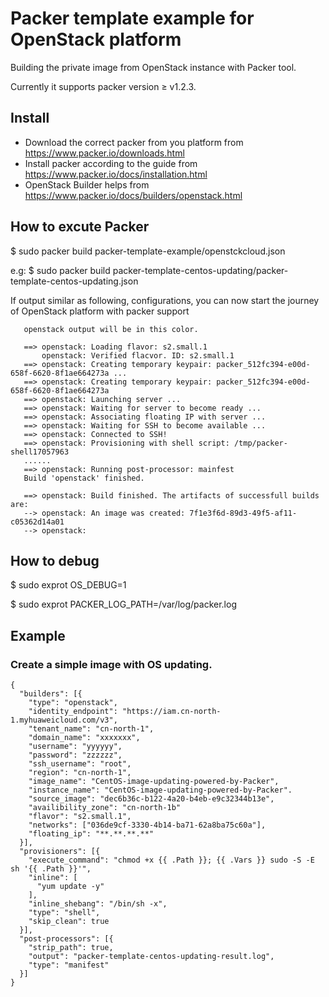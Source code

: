 # Packer template example for OpenStack platform

Building the private image from OpenStack instance with Packer tool.

Currently it supports packer version ≥ v1.2.3.

## Install
- Download the correct packer from you platform from https://www.packer.io/downloads.html
- Install packer according to the guide from https://www.packer.io/docs/installation.html
- OpenStack Builder helps from https://www.packer.io/docs/builders/openstack.html

## How to excute Packer
$ sudo packer build packer-template-example/openstckcloud.json

e.g: $ sudo packer build packer-template-centos-updating/packer-template-centos-updating.json

If output similar as following, configurations, you can now start the journey of OpenStack platform with packer support
```
   openstack output will be in this color.
   
   ==> openstack: Loading flavor: s2.small.1
       openstack: Verified flacvor. ID: s2.small.1
   ==> openstack: Creating temporary keypair: packer_512fc394-e00d-658f-6620-8f1ae664273a ...
   ==> openstack: Creating temporary keypair: packer_512fc394-e00d-658f-6620-8f1ae664273a
   ==> openstack: Launching server ...
   ==> openstack: Waiting for server to become ready ...
   ==> openstack: Associating floating IP with server ...
   ==> openstack: Waiting for SSH to become available ...
   ==> openstack: Connected to SSH!
   ==> openstack: Provisioning with shell script: /tmp/packer-shell17057963
   ......
   ==> openstack: Running post-processor: mainfest
   Build 'openstack' finished.
   
   ==> openstack: Build finished. The artifacts of successfull builds are:
   --> openstack: An image was created: 7f1e3f6d-89d3-49f5-af11-c05362d14a01
   --> openstack:
```
## How to debug
$ sudo exprot OS_DEBUG=1

$ sudo exprot PACKER_LOG_PATH=/var/log/packer.log
   
## Example
### Create a simple image with OS updating.
```
{
  "builders": [{
    "type": "openstack",
    "identity_endpoint": "https://iam.cn-north-1.myhuaweicloud.com/v3",
    "tenant_name": "cn-north-1",
    "domain_name": "xxxxxxx", 
    "username": "yyyyyy",
    "password": "zzzzzz",
    "ssh_username": "root",
    "region": "cn-north-1",
    "image_name": "CentOS-image-updating-powered-by-Packer",
    "instance_name": "CentOS-image-updating-powered-by-Packer".
    "source_image": "dec6b36c-b122-4a20-b4eb-e9c32344b13e",
    "availibility_zone": "cn-north-1b"
    "flavor": "s2.small.1",
    "networks": ["036de9cf-3330-4b14-ba71-62a8ba75c60a"],
    "floating_ip": "**.**.**.**"
  }],
  "provisioners": [{
    "execute_command": "chmod +x {{ .Path }}; {{ .Vars }} sudo -S -E sh '{{ .Path }}'",
    "inline": [
      "yum update -y"
    ],
    "inline_shebang": "/bin/sh -x",
    "type": "shell",
    "skip_clean": true
  }],
  "post-processors": [{
    "strip_path": true,
    "output": "packer-template-centos-updating-result.log",
    "type": "manifest"
  }]
}
```
